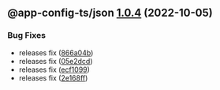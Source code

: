 ## @app-config-ts/json [1.0.4](https://github.com/jbw/app-config-ts/compare/@app-config-ts/json@1.0.3...@app-config-ts/json@1.0.4) (2022-10-05)


### Bug Fixes

* releases fix ([866a04b](https://github.com/jbw/app-config-ts/commit/866a04bb40d36a349053add129bc2da19ca7c759))
* releases fix ([05e2dcd](https://github.com/jbw/app-config-ts/commit/05e2dcd417d1e88549df68337b8c79b599b27323))
* releases fix ([ecf1099](https://github.com/jbw/app-config-ts/commit/ecf10991d5b77a7f881a112a7e151b29789c1ae3))
* releases fix ([2e168ff](https://github.com/jbw/app-config-ts/commit/2e168ff011bc0726f162c2d4fe80304ab4670e09))
